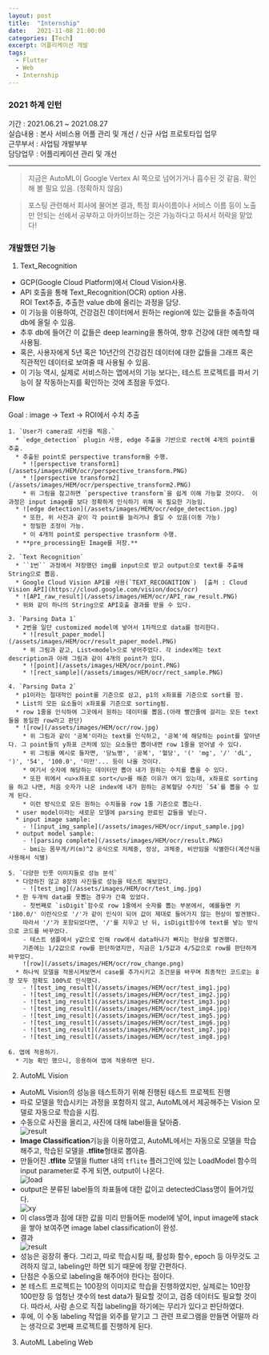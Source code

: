```yaml
---
layout: post
title:  "Internship"
date:   2021-11-08 21:00:00
categories: [Tech]
excerpt: 어플리케이션 개발  
tags:
  - Flutter
  - Web
  - Internship
---
```


### 2021 하계 인턴

기간 : 2021.06.21 ~ 2021.08.27  
실습내용 : 본사 서비스용 어플 관리 및 개선 / 신규 사업 프로토타입 업무  
근무부서 : 사업팀 개발부부  
담당업무 : 어플리케이션 관리 및 개선  

--- 

> 지금은 AutoML이 Google Vertex AI 쪽으로 넘어가거나 흡수된 것 같음. 확인해 볼 필요 있음. (정확하지 않음)  

> 포스팅 관련해서 회사에 물어본 결과, 특정 회사이름이나 서비스 이름 등이 노출만 안되는 선에서 공부하고 아카이브하는 것은 가능하다고 하셔서 허락을 맡았다!  

### 개발했던 기능

1. Text_Recognition  
- GCP(Google Cloud Platform)에서 Cloud Vision사용.  
- API 호출을 통해 Text_Recognition(OCR) option 사용.  
ROI Text추출, 추출한 value db에 올리는 과정을 담당.  
- 이 기능을 이용하여, 건강검진 데이터에서 원하는 region에 있는 값들을 추출하여 db에 올릴 수 있음.  
- 추후 db에 들어간 이 값들은 deep learning을 통하여, 향후 건강에 대한 예측할 때 사용됨.  
- 혹은, 사용자에게 5년 혹은 10년간의 건강검진 데이터에 대한 값들을 그래프 혹은 직관적인 데이터로 보여줄 때 사용될 수 있음.  
- 이 기능 역시, 실제로 서비스하는 앱에서의 기능 보다는, 테스트 프로젝트를 파서 기능이 잘 작동하는지를 확인하는 것에 초점을 두었다.  

**Flow**  

Goal : image -> Text -> ROI에서 수치 추출  

    1. `User가 camera로 사진을 찍음.`
      * `edge_detection` plugin 사용, edge 추출을 기반으로 rect에 4개의 point를 추출.  
      * 추출된 point로 perspective transform을 수행.  
        * ![perspective transform1](/assets/images/HEM/ocr/perspective_transform.PNG)  
        * ![perspective transform2](/assets/images/HEM/ocr/perspective_transform2.PNG) 
        * 위 그림을 참고하면 `perspective transform`을 쉽게 이해 가능할 것이다.  이 과정은 input image를 보다 정확하게 인식하기 위해 꼭 필요한 기능임.  
      * ![edge detection](/assets/images/HEM/ocr/edge_detection.jpg)  
        * 또한, 위 사진과 같이 각 point를 늘리거나 줄일 수 있음(이동 가능)
        * 정밀한 조정이 가능.
        * 이 4개의 point로 perspective trasnform 수행.
      * **pre_processing된 Image를 저장.**  
    
    2. `Text Recognition`
      * ``1번`` 과정에서 저장했던 img를 input으로 받고 output으로 text를 추출해 String으로 뽑음.  
      * Google Cloud Vision API를 사용(`TEXT_RECOGNITION`)  [출처 : Cloud Vision API](https://cloud.google.com/vision/docs/ocr)  
      * ![API_raw_result](/assets/images/HEM/ocr/API_raw_result.PNG)  
      * 위와 같이 하나의 String으로 API호출 결과를 받을 수 있다.
    
    3. `Parsing Data 1`  
      * 2번을 일단 customized model에 넣어서 1차적으로 data를 정리한다.  
        * ![result_paper_model](/assets/images/HEM/ocr/result_paper_model.PNG)
        * 위 그림과 같고, List<model>으로 넣어주었다. 각 index에는 text description과 아래 그림과 같이 4개의 point가 있다.
        * ![point](/assets/images/HEM/ocr/point.PNG)
        * ![rect_sample](/assets/images/HEM/ocr/rect_sample.PNG)  
    
    4. `Parsing Data 2`
      * p1이라는 절대적인 point를 기준으로 삼고, p1의 x좌표를 기준으로 sort를 함.  
      * List의 모든 요소들이 x좌표를 기준으로 sorting됨.  
      * row 1줄을 인식하여 그곳에서 원하는 데이터를 뽑음.(아래 빨간줄에 걸리는 모든 text들을 동일한 row라고 판단)
      * ![row](/assets/images/HEM/ocr/row.jpg)  
        * 위 그림과 같이 '공복'이라는 text를 인식하고, '공복'에 해당하는 point를 알아낸다. 그 point들의 y좌표 근처에 있는 요소들만 뽑아내면 row 1줄을 얻어낼 수 있다.  
        * 위 그림을 예시로 들자면, '당뇨병', '공복', '혈당', '(' 'mg', '/' 'dL', ')', '54', '100.0', '미만'... 등이 나올 것이다.  
        * 여기서 숫자에 해당하는 데이터만 뽑아 내가 원하는 수치를 뽑을 수 있다.  
        * 또한 위에서 <u>x좌표로 sort</u>를 해준 이유가 여기 있는데, x좌표로 sorting을 하고 나면, 처음 숫자가 나온 index에 내가 원하는 공복혈당 수치인 `54`를 뽑을 수 있게 된다.
        * 이런 방식으로 모든 원하는 수치들을 row 1줄 기준으로 뽑는다.  
      * user model이라는 새로운 모델에 parsing 완료된 값들을 넣는다.  
      * input image sample:  
        - ![input_img_sample](/assets/images/HEM/ocr/input_sample.jpg)  
      * output model sample:  
        - ![parsing complete](/assets/images/HEM/ocr/result.PNG)  
        - bmi는 몸무게/키(m)^2 공식으로 저체중, 정상, 과체중, 비만임을 식별한다(계산식을 사용해서 식별)
    
    5. `다양한 인풋 이미지들로 성능 분석`
      * 다양하진 않고 8장의 사진들로 성능을 테스트 해보았다.
        - ![test_img](/assets/images/HEM/ocr/test_img.jpg)
      * 한 두개씩 data를 못뽑는 경우가 간혹 있었다.  
        - 첫번째로 `isDigit`함수로 row 1줄에서 숫자를 뽑는 부분에서, 예를들면 키 '180.0/' 이런식으로 '/'가 같이 인식이 되어 값이 제대로 들어가지 않는 현상이 발견됐다.  
        따라서 '/'가 포함되었다면, '/'를 지우고 난 뒤, isDigit함수에 text를 넣는 방식으로 코드를 바꾸었다.  
        - 테스트 샘플에서 y값으로 인해 row에서 data하나가 빠지는 현상을 발견했다.  
        기존에는 1/2값으로 row를 판단하였지만, 지금은 1/5값과 4/5값으로 row를 판단하게 바꾸었다.  
        ![row](/assets/images/HEM/ocr/row_change.png)  
      * 하나씩 모델을 적용시켜보면서 case를 추가시키고 조건문을 바꾸며 최종적인 코드로는 8장 모두 정확도 100%로 인식했다.
        - ![test_img_result](/assets/images/HEM/ocr/test_img1.jpg)
        - ![test_img_result](/assets/images/HEM/ocr/test_img2.jpg)
        - ![test_img_result](/assets/images/HEM/ocr/test_img3.jpg)
        - ![test_img_result](/assets/images/HEM/ocr/test_img4.jpg)
        - ![test_img_result](/assets/images/HEM/ocr/test_img5.jpg)
        - ![test_img_result](/assets/images/HEM/ocr/test_img6.jpg)
        - ![test_img_result](/assets/images/HEM/ocr/test_img7.jpg)
        - ![test_img_result](/assets/images/HEM/ocr/test_img8.jpg)
        
    6. 앱에 적용하기.  
      * 기능 확인 했으니, 응용하여 앱에 적용하면 된다.  

2. AutoML Vision
- AutoML Vision의 성능을 테스트하기 위해 진행된 테스트 프로젝트 진행  
- 따로 모델을 학습시키는 과정을 포함하지 않고, AutoML에서 제공해주는 Vision 모델로 자동으로 학습을 시킴.  
- 수동으로 사진을 올리고, 사진에 대해 label들을 달아줌.  
![result](/assets/images/HEM/labeling.png)  
- **Image Classification**기능을 이용하였고, AutoML에서는 자동으로 모델을 학습해주고, 학습된 모델을 **.tflite**형태로 뽑아줌.  
- 만들어진 **.tflite** 모델을 flutter 내의 `tflite` 플러그인에 있는 LoadModel 함수의 input parameter로 주게 되면, output이 나온다.  
![load](/assets/images/HEM/loadModel.png)  
- output은 분류된 label들의 좌표들에 대한 값이고 detectedClass명이 들어가있다.  
![xy](/assets/images/HEM/xy.png)  
- 이 class명과 점에 대한 값을 미리 만들어둔 model에 넣어, input image에 stack을 쌓아 보여주면 image label classification이 완성.  
- 결과  
![result](/assets/images/HEM/result.jpg)  
- 성능은 굉장히 좋다. 그리고, 따로 학습시킬 때, 활성화 함수, epoch 등 아무것도 고려하지 않고, labeling만 하면 되기 때문에 정말 간편하다.  
- 단점은 수동으로 labeling을 해주어야 한다는 점이다.  
- 본 테스트 프로젝트는 100장의 이미지로 학습을 진행하였지만, 실제로는 10만장 100만장 등 엄청난 갯수의 test data가 필요할 것이고, 검증 데이터도 필요할 것이다. 따라서, 사람 손으로 직접 labeling을 하기에는 무리가 있다고 판단하였다.  
- 후에, 이 수동 labeling 작업을 외주를 맡기고 그 관련 프로그램을 만들면 어떨까 라는 생각으로 3번째 프로젝트를 진행하게 된다.  

3. AutoML Labeling Web  
